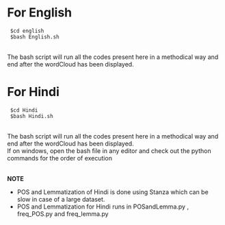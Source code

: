 # For English
``` $cd english``` <br>
``` $bash English.sh``` 

<br> The bash script will run all the codes present here in a methodical way and end after the wordCloud has been displayed.

# For Hindi

``` $cd Hindi``` <br>
``` $bash Hindi.sh```

<br> The bash script will run all the codes present here in a methodical way and end after the wordCloud has been displayed.
<br> If on windows, open the bash file in any editor and check out the python commands for the order of execution

<br>**NOTE**
* POS and Lemmatization of Hindi is done using Stanza which can be slow in case of a large dataset.
* POS and Lemmatization for Hindi runs in POSandLemma.py , freq_POS.py and freq_lemma.py